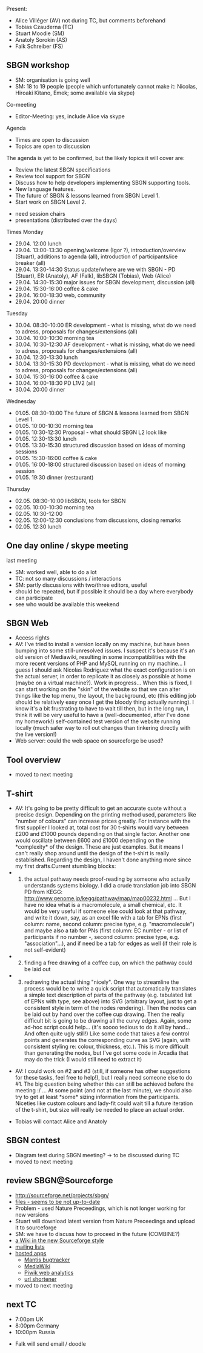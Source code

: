 Present:

-   Alice Villéger (AV) not during TC, but comments beforehand
-   Tobias Czauderna (TC)
-   Stuart Moodie (SM)
-   Anatoly Sorokin (AS)
-   Falk Schreiber (FS)

SBGN workshop
-------------

-   SM: organisation is going well
-   SM: 18 to 19 people (people which unfortunately cannot make it: Nicolas, Hiroaki Kitano, Emek; some available via skype)

Co-meeting

-   Editor-Meeting: yes, include Alice via skype

Agenda

-   Times are open to discussion
-   Topics are open to discussion

The agenda is yet to be confirmed, but the likely topics it will cover are:

-   Review the latest SBGN specifications
-   Review tool support for SBGN
-   Discuss how to help developers implementing SBGN supporting tools.
-   New language features.
-   The future of SBGN & lessons learned from SBGN Level 1.
-   Start work on SBGN Level 2.

<!-- -->

-   need session chairs
-   presentations (distributed over the days)

Times Monday

-   29.04. 12:00 lunch
-   29.04. 13:00-13:30 opening/welcome (Igor ?), introduction/overview (Stuart), additions to agenda (all), introduction of participants/ice breaker (all)
-   29.04. 13:30-14:30 Status update/where are we with SBGN - PD (Stuart), ER (Anatoly), AF (Falk), libSBGN (Tobias), Web (Alice)
-   29.04. 14:30-15:30 major issues for SBGN development, discussion (all)
-   29.04. 15:30-16:00 coffee & cake
-   29.04. 16:00-18:30 web, community
-   29.04. 20:00 dinner

Tuesday

-   30.04. 08:30-10:00 ER development - what is missing, what do we need to adress, proposals for changes/extensions (all)
-   30.04. 10:00-10:30 morning tea
-   30.04. 10:30-12:30 AF development - what is missing, what do we need to adress, proposals for changes/extensions (all)
-   30.04. 12:30-13:30 lunch
-   30.04. 13:30-15:30 PD development - what is missing, what do we need to adress, proposals for changes/extensions (all)
-   30.04. 15:30-16:00 coffee & cake
-   30.04. 16:00-18:30 PD L1V2 (all)
-   30.04. 20:00 dinner

Wednesday

-   01.05. 08:30-10:00 The future of SBGN & lessons learned from SBGN Level 1.
-   01.05. 10:00-10:30 morning tea
-   01.05. 10:30-12:30 Proposal - what should SBGN L2 look like
-   01.05. 12:30-13:30 lunch
-   01.05. 13:30-15:30 structured discussion based on ideas of morning sessions
-   01.05. 15:30-16:00 coffee & cake
-   01.05. 16:00-18:00 structured discussion based on ideas of morning session
-   01.05. 19:30 dinner (restaurant)

Thursday

-   02.05. 08:30-10:00 libSBGN, tools for SBGN
-   02.05. 10:00-10:30 morning tea
-   02.05. 10:30-12:00
-   02.05. 12:00-12:30 conclusions from discussions, closing remarks
-   02.05. 12:30 lunch

One day online / skype meeting
------------------------------

last meeting

-   SM: worked well, able to do a lot
-   TC: not so many discussions / interactions
-   SM: partly discussions with two/three editors, useful
-   should be repeated, but if possible it should be a day where everybody can participate
-   see who would be available this weekend

SBGN Web
--------

-   Access rights
-   AV: I've tried to install a version locally on my machine, but have been bumping into some still-unresolved issues. I suspect it's because it's an old version of Mediawiki, resulting in some incompatibilities with the more recent versions of PHP and MySQL running on my machine... I guess I should ask Nicolas Rodriguez what the exact configuration is on the actual server, in order to replicate it as closely as possible at home (maybe on a virtual machine?). Work in progress... When this is fixed, I can start working on the "skin" of the website so that we can alter things like the top menu, the layout, the background, etc (this editing job should be relatively easy once I get the bloody thing actually running). I know it's a bit frustrating to have to wait till then, but in the long run, I think it will be very useful to have a (well-documented, after I've done my homework!) self-contained test version of the website running locally (much safer way to roll out changes than tinkering directly with the live version!)
-   Web server: could the web space on sourceforge be used?

Tool overview
-------------

-   moved to next meeting

T-shirt
-------

-   AV: It's going to be pretty difficult to get an accurate quote without a precise design. Depending on the printing method used, parameters like "number of colours" can increase prices greatly. For instance with the first supplier I looked at, total cost for 30 t-shirts would vary between £200 and £1000 pounds depending on that single factor. Another one would oscillate between £600 and £1000 depending on the \*complexity\* of the design. These are just examples. But it means I can't really shop around until the design of the t-shirt is really established. Regarding the design, I haven't done anything more since my first drafts.Current stumbling blocks:
-   1) the actual pathway needs proof-reading by someone who actually understands systems biology. I did a crude translation job into SBGN PD from KEGG: <http://www.genome.jp/kegg/pathway/map/map00232.html> ... But I have no idea what is a macromolecule, a small chemical, etc. It would be very useful if someone else could look at that pathway, and write it down, say, as an excel file with a tab for EPNs (first column: name, second column: precise type, e.g. "macromolecule") and maybe also a tab for PNs (first column: EC number - or list of participants if no number -, second column: precise type, e.g. "association"...), and if need be a tab for edges as well (if their role is not self-evident)
-   2) finding a free drawing of a coffee cup, on which the pathway could be laid out
-   3) redrawing the actual thing "nicely". One way to streamline the process would be to write a quick script that automatically translates a simple text description of parts of the pathway (e.g. tabulated list of EPNs with type, see above) into SVG (arbitrary layout, just to get a consistent style in term of the nodes rendering). Then the nodes can be laid out by hand over the coffee cup drawing. Then the really difficult bit is going to be drawing all the curvy edges. Again, some ad-hoc script could help... (it's soooo tedious to do it all by hand... And often quite ugly still!) Like some code that takes a few control points and generates the corresponding curve as SVG (again, with consistent styling re: colour, thickness, etc.). This is more difficult than generating the nodes, but I've got some code in Arcadia that may do the trick (I would still need to extract it)

<!-- -->

-   AV: I could work on \#2 and \#3 (still, if someone has other suggestions for these tasks, feel free to help!), but I really need someone else to do \#1. The big question being whether this can still be achieved before the meeting :/ ... At some point (and not at the last minute), we should also try to get at least \*some\* sizing information from the participants. Niceties like custom colours and lady-fit could wait till a future iteration of the t-shirt, but size will really be needed to place an actual order.

<!-- -->

-   Tobias will contact Alice and Anatoly

SBGN contest
------------

-   Diagram test during SBGN meeting? -&gt; to be discussed during TC
-   moved to next meeting

review SBGN@Sourceforge
-----------------------

-   [<http://sourceforge.net/projects/sbgn/>](http://sourceforge.net/projects/sbgn/)
-   [files - seems to be not up-to-date](http://sourceforge.net/projects/sbgn/files/)
-   Problem - used Nature Preceedings, which is not longer working for new versions
-   Stuart will download latest version from Nature Preceedings and upload it to sourceforge
-   SM: we have to discuss how to proceed in the future (COMBINE?)
-   [a Wiki in the new Sourceforge style](http://sourceforge.net/p/sbgn/wiki/Home/)
-   [mailing lists](http://sourceforge.net/p/sbgn/mailman/)
-   [hosted apps](http://sourceforge.net/p/sbgn/_list/hosted_apps)
    -   [Mantis bugtracker](http://sourceforge.net/apps/mantisbt/sbgn/my_view_page.php)
    -   [MediaWiki](http://sourceforge.net/apps/mediawiki/sbgn/index.php?title=Main_Page)
    -   [Piwik web analytics](http://sourceforge.net/apps/piwik/sbgn/)
    -   [url shortener](http://sourceforge.net/apps/sfurl/sbgn/)
-   moved to next meeting

next TC
-------

-   7:00pm UK
-   8:00pm Germany
-   10:00pm Russia

<!-- -->

-   Falk will send email / doodle
